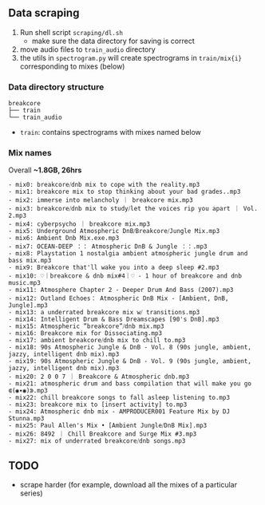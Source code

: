 
## Data scraping


1. Run shell script `scraping/dl.sh`
    - make sure the data directory for saving is correct
2. move audio files to `train_audio` directory
3. the utils in `spectrogram.py` will create spectrograms in `train/mix{i}` corresponding to mixes (below)

### Data directory structure
```
breakcore
├── train
└── train_audio
```
- `train`: contains spectrograms with mixes named below

### Mix names

Overall **~1.8GB, 26hrs**

```
- mix0: breakcore⧸dnb mix to cope with the reality.mp3
- mix1: breakcore mix to stop thinking about your bad grades..mp3
- mix2: immerse into melancholy ｜ breakcore mix.mp3
- mix3: breakcore⧸dnb mix to study⧸let the voices rip you apart ｜ Vol. 2.mp3
- mix4: cyberpsycho ｜ breakcore mix.mp3
- mix5: Underground Atmospheric DnB⧸Breakcore⧸Jungle Mix.mp3
- mix6: Ambient Dnb Mix.exe.mp3
- mix7: OCEAN-DEEP ：： Atmospheric DnB & Jungle ：：.mp3
- mix8: Playstation 1 nostalgia ambient atmospheric jungle drum and bass mix.mp3
- mix9: Breakcore that'll wake you into a deep sleep #2.mp3
- mix10: ♡｜breakcore & dnb mix#4｜♡ - 1 hour of breakcore and dnb music.mp3
- mix11: Atmosphere Chapter 2 - Deeper Drum And Bass (2007).mp3
- mix12: Outland Echoes： Atmospheric DnB Mix - [Ambient, DnB, Jungle].mp3
- mix13: a underrated breakcore mix w⧸ transitions.mp3
- mix14: Intelligent Drum & Bass Dreamscapes [90's DnB].mp3
- mix15: Atmospheric ”breakcore”⧸dnb mix.mp3
- mix16: Breakcore mix for Dissociating.mp3
- mix17: ambient breakcore⧸dnb mix to chill to.mp3
- mix18: 90s Atmospheric Jungle & DnB - Vol. 8 (90s jungle, ambient, jazzy, intelligent dnb mix).mp3
- mix19: 90s Atmospheric Jungle & DnB - Vol. 9 (90s jungle, ambient, jazzy, intelligent dnb mix).mp3
- mix20: 2 0 0 7 ｜ Breakcore & Atmospheric dnb.mp3
- mix21: atmospheric drum and bass compilation that will make you go ⋐(◉▾◉)⋑.mp3
- mix22: chill breakcore songs to fall asleep listening to.mp3
- mix23: breakcore mix to [insert activity] to.mp3
- mix24: Atmospheric dnb mix - AMPRODUCER001 Feature Mix by DJ Stunna.mp3
- mix25: Paul Allen's Mix • [Ambient Jungle⧸DnB Mix].mp3
- mix26: 8492 ｜ Chill Breakcore and Surge Mix #3.mp3
- mix27: mix of underrated breakcore⧸dnb songs.mp3
```

## TODO
- scrape harder (for example, download all the mixes of a particular series)
